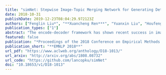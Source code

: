 ```yaml
---
title: "simNet: Stepwise Image-Topic Merging Network for Generating Detailed and Comprehensive Image Captions"
date: 2018-10-31
publishDate: 2019-12-23T08:04:29.972123Z
authors: ["Fenglin Liu*", "**Xuancheng Ren***", "Yuanxin Liu", "Houfeng Wang", "Xu Sun"]
publication_types: ["1"]
abstract: "The encode-decoder framework has shown recent success in image captioning. Visual attention, which is good at detailedness, and semantic attention, which is good at comprehensiveness, have been separately proposed to ground the caption on the image. In this paper, we propose the Stepwise Image-Topic Merging Network (simNet) that makes use of the two kinds of attention at the same time. At each time step when generating the caption, the decoder adaptively merges the attentive information in the extracted topics and the image according to the generated context, so that the visual information and the semantic information can be effectively combined. The proposed approach is evaluated on two benchmark datasets and reaches the state-of-the-art performances."
featured: false
publication: "*Proceedings of the 2018 Conference on Empirical Methods in Natural Language Processing, **EMNLP 2018***"
publication_short: "**EMNLP 2018**"
url_pdf: "https://www.aclweb.org/anthology/D18-1013/"
url_arxiv: "http://arxiv.org/abs/1808.08732"
url_code: "https://github.com/lancopku/simNet"
doi: "10.18653/v1/D18-1013"
---
```


